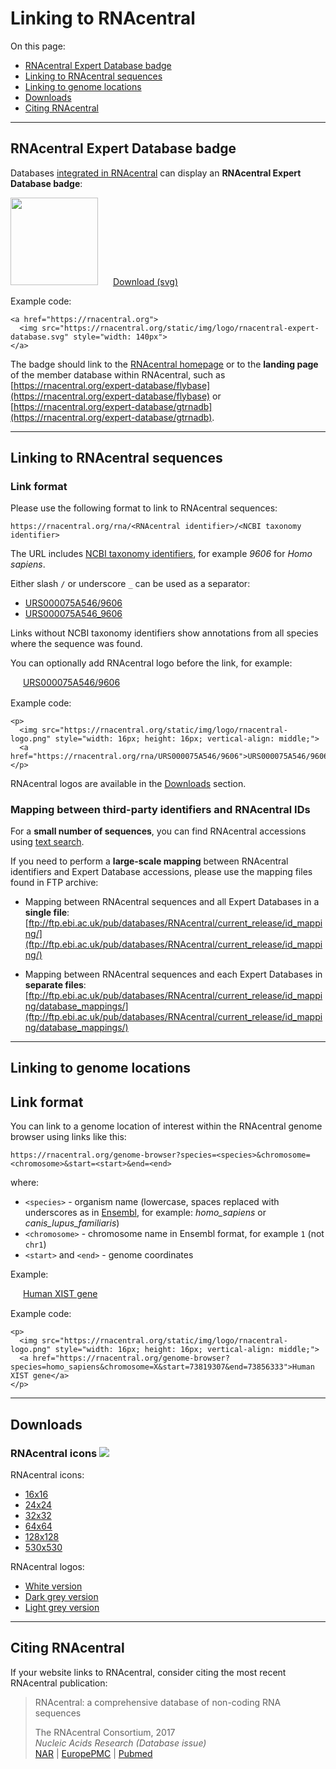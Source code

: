 
# Linking to RNAcentral <a style="cursor: pointer" id="link-to-rnacentral" ng-click="scrollTo('link-to-rnacentral')" name="link-to-rnacentral" class="text-muted smaller"><i class="fa fa-link"></i></a>

On this page:

 * <a href="" ng-click="scrollTo('link-to-sequence')">RNAcentral Expert Database badge</a>
 * <a href="" ng-click="scrollTo('link-to-genome-location')">Linking to RNAcentral sequences</a>
 * <a href="" ng-click="scrollTo('expert-database-badge')">Linking to genome locations</a>
 * <a href="" ng-click="scrollTo('downloads')">Downloads
 * <a href="" ng-click="scrollTo('citing-rnacentral')">Citing RNAcentral</a>

---

## RNAcentral Expert Database badge <a style="cursor: pointer" id="expert-database-badge" ng-click="scrollTo('expert-database-badge')" name="expert-database-badge" class="text-muted smaller"><i class="fa fa-link"></i></a>

Databases [integrated in RNAcentral](/expert-databases) can display
an **RNAcentral Expert Database badge**:

<a href="https://rnacentral.org" style="text-decoration: none;">
  <img src="/static/img/logo/rnacentral-expert-database.svg"
  style="width: 140px;">
</a>
<a class="btn btn-default" style="margin-left: 20px;" target="_blank" href="https://rnacentral.org/static/img/logo/rnacentral-expert-database.svg">Download (svg)</a>

Example code:

```
<a href="https://rnacentral.org">
  <img src="https://rnacentral.org/static/img/logo/rnacentral-expert-database.svg" style="width: 140px">
</a>
```

The badge should link to the [RNAcentral homepage](https://rnacentral.org)
or to the **landing page** of the member database within RNAcentral,
such as [https://rnacentral.org/expert-database/flybase](https://rnacentral.org/expert-database/flybase) or
[https://rnacentral.org/expert-database/gtrnadb](https://rnacentral.org/expert-database/gtrnadb).

---

## Linking to RNAcentral sequences <a style="cursor: pointer" id="link-to-sequence" ng-click="scrollTo('link-to-sequence')" name="link-to-sequence" class="text-muted smaller"><i class="fa fa-link"></i></a>

### Link format

Please use the following format to link to RNAcentral sequences:

`https://rnacentral.org/rna/<RNAcentral identifier>/<NCBI taxonomy identifier>`

The URL includes
[NCBI taxonomy identifiers](https://www.ncbi.nlm.nih.gov/taxonomy), for example
*9606* for *Homo sapiens*.

Either slash `/` or underscore `_` can be used as a separator:

* <a href="/rna/URS000075A546/9606">URS000075A546/9606</a>
* <a href="/rna/URS000075A546_9606">URS000075A546_9606</a>

Links without NCBI taxonomy identifiers show annotations from all species
where the sequence was found.

You can optionally add RNAcentral logo before the link, for example:

<p>
  <img src="/static/img/logo/rnacentral-logo.png" style="width: 16px; height: 16px; vertical-align: middle;">
  <a href="/rna/URS000075A546/9606">URS000075A546/9606</a>
</p>

Example code:

```
<p>
  <img src="https://rnacentral.org/static/img/logo/rnacentral-logo.png" style="width: 16px; height: 16px; vertical-align: middle;">
  <a href="https://rnacentral.org/rna/URS000075A546/9606">URS000075A546/9606</a>
</p>
```

RNAcentral logos are available in the <a href="" ng-click="scrollTo('downloads')">Downloads</a> section.

### Mapping between third-party identifiers and RNAcentral IDs

For a **small number of sequences**, you can find RNAcentral accessions using [text search](/help/text-search).

If you need to perform a **large-scale mapping** between RNAcentral identifiers and Expert Database accessions,
please use the mapping files found in FTP archive:

* Mapping between RNAcentral sequences and all Expert Databases in a **single file**:
  [ftp://ftp.ebi.ac.uk/pub/databases/RNAcentral/current_release/id_mapping/](ftp://ftp.ebi.ac.uk/pub/databases/RNAcentral/current_release/id_mapping/)

* Mapping between RNAcentral sequences and each Expert Databases in **separate files**:
  [ftp://ftp.ebi.ac.uk/pub/databases/RNAcentral/current_release/id_mapping/database_mappings/](ftp://ftp.ebi.ac.uk/pub/databases/RNAcentral/current_release/id_mapping/database_mappings/)

---

## Linking to genome locations <a style="cursor: pointer" id="link-to-genome-location" ng-click="scrollTo('link-to-genome-location')" name="link-to-genome-location" class="text-muted smaller"><i class="fa fa-link"></i></a>

## Link format <a style="cursor: pointer" id="link-format" ng-click="scrollTo('link-format')" name="link-format" class="text-muted smaller"><i class="fa fa-link"></i></a>

You can link to a genome location of interest within the RNAcentral genome browser using links like this:

`https://rnacentral.org/genome-browser?species=<species>&chromosome=<chromosome>&start=<start>&end=<end>`

where:

* `<species>` - organism name (lowercase, spaces replaced with underscores as in [Ensembl](https://ensembl.org), for example: *homo_sapiens* or *canis_lupus_familiaris*)
* `<chromosome>` - chromosome name in Ensembl format, for example `1` (not `chr1`)
* `<start>` and `<end>` - genome coordinates

Example:

<p>
  <img src="/static/img/logo/rnacentral-logo.png" style="width: 16px; height: 16px; vertical-align: middle;">
  <a href="https://rnacentral.org/genome-browser?species=homo_sapiens&chromosome=X&start=73819307&end=73856333">Human XIST gene</a>
</p>

Example code:

```
<p>
  <img src="https://rnacentral.org/static/img/logo/rnacentral-logo.png" style="width: 16px; height: 16px; vertical-align: middle;">
  <a href="https://rnacentral.org/genome-browser?species=homo_sapiens&chromosome=X&start=73819307&end=73856333">Human XIST gene</a>
</p>
```

---

## Downloads <a style="cursor: pointer" id="downloads" ng-click="scrollTo('downloads')" name="downloads" class="text-muted smaller"><i class="fa fa-link"></i></a>

<h3> RNAcentral icons <img src="/static/img/logo/rnacentral-logo-32x32.png"></h3>

<p>RNAcentral icons:</p>

* <a target="_blank" href="https://rnacentral.org/static/img/logo/rnacentral-logo-16x16.png">16x16</a>
* <a target="_blank" href="https://rnacentral.org/static/img/logo/rnacentral-logo-24x24.png">24x24</a>
* <a target="_blank" href="https://rnacentral.org/static/img/logo/rnacentral-logo-32x32.png">32x32</a>
* <a target="_blank" href="https://rnacentral.org/static/img/logo/rnacentral-logo-64x64.png">64x64</a>
* <a target="_blank" href="https://rnacentral.org/static/img/logo/rnacentral-logo-128x128.png">128x128</a>
* <a target="_blank" href="https://rnacentral.org/static/img/logo/rnacentral-logo.png">530x530</a>

<p>RNAcentral logos:</p>

* <a target="_blank" href="/static/img/logo/rnacentral_logo_white.png">White version</a>
* <a target="_blank" href="/static/img/logo/rnacentral_logo_dark_grey.png">Dark grey version</a>
* <a target="_blank" href="/static/img/logo/rnacentral_logo_light_grey.png">Light grey version</a>

---

## Citing RNAcentral <a style="cursor: pointer" id="citing-rnacentral" ng-click="scrollTo('citing-rnacentral')" name="citing-rnacentral" class="text-muted smaller"><i class="fa fa-link"></i></a>

If your website links to RNAcentral, consider citing the most recent
RNAcentral publication:

<blockquote class="callout-info">
  <p>RNAcentral: a comprehensive database of non-coding RNA sequences</p>
  <footer>The RNAcentral Consortium, 2017</footer>
  <footer><em>Nucleic Acids Research (Database issue)</em></footer>
  <a href="http://nar.oxfordjournals.org/content/45/D1/D128.full">NAR</a> |
  <a href="http://europepmc.org/abstract/MED/27794554">EuropePMC</a> |
  <a href="http://www.ncbi.nlm.nih.gov/pubmed/27794554">Pubmed</a>
</blockquote>
